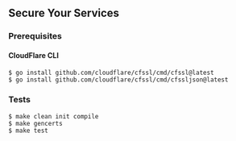 ## Secure Your Services

### Prerequisites

#### CloudFlare CLI

```shell
$ go install github.com/cloudflare/cfssl/cmd/cfssl@latest
$ go install github.com/cloudflare/cfssl/cmd/cfssljson@latest
```

### Tests

```shell
$ make clean init compile
$ make gencerts
$ make test
```
